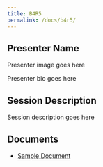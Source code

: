```yaml
---
title: B4R5
permalink: /docs/b4r5/
---
```


## Presenter Name

Presenter image goes here

Presenter bio goes here

## Session Description

Session description goes here

## Documents
 - [Sample Document](../monday/breakout4/documents/b1p1d1.pdf)